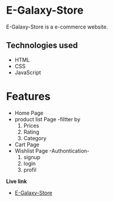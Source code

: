 
# E-Galaxy-Store

E-Galaxy-Store is a e-commerce website.
## Technologies used
 - HTML
- CSS
- JavaScript


# Features 
- Home Page
- product list Page -filtter by
    1. Prices 
    2. Rating
    3. Category
- Cart Page
- Wishlist Page
-Authontication- 
    1. signup
    2. login
    3. profil
    
**Live link**
- [E-Galaxy-Store](https://e-galaxy-store.netlify.app/)


